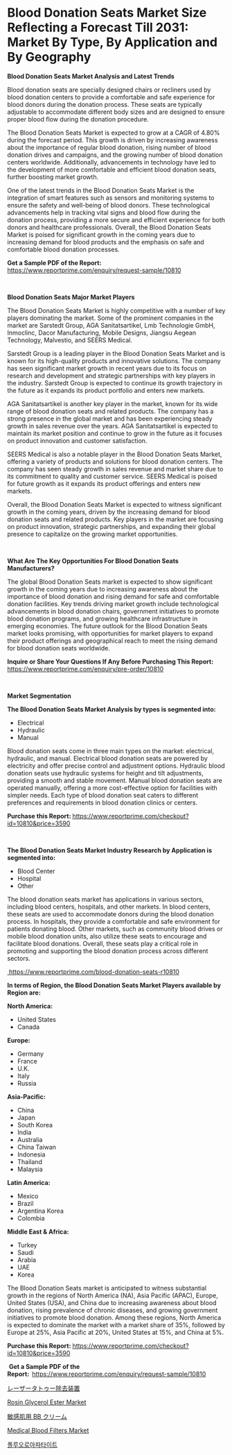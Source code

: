 <p><h1>Blood Donation Seats Market Size Reflecting a Forecast Till 2031: Market By Type, By Application and By Geography</h1></p><p><strong>Blood Donation Seats Market Analysis and Latest Trends</strong></p>
<p><p>Blood donation seats are specially designed chairs or recliners used by blood donation centers to provide a comfortable and safe experience for blood donors during the donation process. These seats are typically adjustable to accommodate different body sizes and are designed to ensure proper blood flow during the donation procedure.</p><p>The Blood Donation Seats Market is expected to grow at a CAGR of 4.80% during the forecast period. This growth is driven by increasing awareness about the importance of regular blood donation, rising number of blood donation drives and campaigns, and the growing number of blood donation centers worldwide. Additionally, advancements in technology have led to the development of more comfortable and efficient blood donation seats, further boosting market growth.</p><p>One of the latest trends in the Blood Donation Seats Market is the integration of smart features such as sensors and monitoring systems to ensure the safety and well-being of blood donors. These technological advancements help in tracking vital signs and blood flow during the donation process, providing a more secure and efficient experience for both donors and healthcare professionals. Overall, the Blood Donation Seats Market is poised for significant growth in the coming years due to increasing demand for blood products and the emphasis on safe and comfortable blood donation processes.</p></p>
<p><strong>Get a Sample PDF of the Report:&nbsp;</strong> <a href="https://www.reportprime.com/enquiry/request-sample/10810">https://www.reportprime.com/enquiry/request-sample/10810</a></p>
<p>&nbsp;</p>
<p><strong>Blood Donation Seats Major Market Players</strong></p>
<p><p>The Blood Donation Seats Market is highly competitive with a number of key players dominating the market. Some of the prominent companies in the market are Sarstedt Group, AGA Sanitatsartikel, Lmb Technologie GmbH, Inmoclinc, Dacor Manufacturing, Mobile Designs, Jiangsu Aegean Technology, Malvestio, and SEERS Medical.</p><p>Sarstedt Group is a leading player in the Blood Donation Seats Market and is known for its high-quality products and innovative solutions. The company has seen significant market growth in recent years due to its focus on research and development and strategic partnerships with key players in the industry. Sarstedt Group is expected to continue its growth trajectory in the future as it expands its product portfolio and enters new markets.</p><p>AGA Sanitatsartikel is another key player in the market, known for its wide range of blood donation seats and related products. The company has a strong presence in the global market and has been experiencing steady growth in sales revenue over the years. AGA Sanitatsartikel is expected to maintain its market position and continue to grow in the future as it focuses on product innovation and customer satisfaction.</p><p>SEERS Medical is also a notable player in the Blood Donation Seats Market, offering a variety of products and solutions for blood donation centers. The company has seen steady growth in sales revenue and market share due to its commitment to quality and customer service. SEERS Medical is poised for future growth as it expands its product offerings and enters new markets.</p><p>Overall, the Blood Donation Seats Market is expected to witness significant growth in the coming years, driven by the increasing demand for blood donation seats and related products. Key players in the market are focusing on product innovation, strategic partnerships, and expanding their global presence to capitalize on the growing market opportunities.</p></p>
<p>&nbsp;</p>
<p><strong>What Are The Key Opportunities For Blood Donation Seats Manufacturers?</strong></p>
<p><p>The global Blood Donation Seats market is expected to show significant growth in the coming years due to increasing awareness about the importance of blood donation and rising demand for safe and comfortable donation facilities. Key trends driving market growth include technological advancements in blood donation chairs, government initiatives to promote blood donation programs, and growing healthcare infrastructure in emerging economies. The future outlook for the Blood Donation Seats market looks promising, with opportunities for market players to expand their product offerings and geographical reach to meet the rising demand for blood donation seats worldwide.</p></p>
<p><strong>Inquire or Share Your Questions If Any Before Purchasing This Report:</strong> <a href="https://www.reportprime.com/enquiry/pre-order/10810">https://www.reportprime.com/enquiry/pre-order/10810</a></p>
<p>&nbsp;</p>
<p><strong>Market Segmentation</strong></p>
<p><strong>The Blood Donation Seats Market Analysis by types is segmented into:</strong></p>
<p><ul><li>Electrical</li><li>Hydraulic</li><li>Manual</li></ul></p>
<p><p>Blood donation seats come in three main types on the market: electrical, hydraulic, and manual. Electrical blood donation seats are powered by electricity and offer precise control and adjustment options. Hydraulic blood donation seats use hydraulic systems for height and tilt adjustments, providing a smooth and stable movement. Manual blood donation seats are operated manually, offering a more cost-effective option for facilities with simpler needs. Each type of blood donation seat caters to different preferences and requirements in blood donation clinics or centers.</p></p>
<p><strong>Purchase this Report:&nbsp;</strong><a href="https://www.reportprime.com/checkout?id=10810&price=3590">https://www.reportprime.com/checkout?id=10810&price=3590</a></p>
<p>&nbsp;</p>
<p><strong>The Blood Donation Seats Market Industry Research by Application is segmented into:</strong></p>
<p><ul><li>Blood Center</li><li>Hospital</li><li>Other</li></ul></p>
<p><p>The blood donation seats market has applications in various sectors, including blood centers, hospitals, and other markets. In blood centers, these seats are used to accommodate donors during the blood donation process. In hospitals, they provide a comfortable and safe environment for patients donating blood. Other markets, such as community blood drives or mobile blood donation units, also utilize these seats to encourage and facilitate blood donations. Overall, these seats play a critical role in promoting and supporting the blood donation process across different sectors.</p></p>
<p><a href="https://www.reportprime.com/blood-donation-seats-r10810">&nbsp;https://www.reportprime.com/blood-donation-seats-r10810</a></p>
<p><strong>In terms of Region, the Blood Donation Seats Market Players available by Region are:</strong></p>
<p>
    <p> <strong> North America: </strong>
        <ul>
            <li>United States</li>
            <li>Canada</li>
        </ul>
        </p> 
    <p> <strong> Europe: </strong>
        <ul>
            <li>Germany</li>
            <li>France</li>
            <li>U.K.</li>
            <li>Italy</li>
            <li>Russia</li>
        </ul>
        </p> 
    <p> <strong> Asia-Pacific: </strong>
        <ul>
            <li>China</li>
            <li>Japan</li>
            <li>South Korea</li>
            <li>India</li>
            <li>Australia</li>
            <li>China Taiwan</li>
            <li>Indonesia</li>
            <li>Thailand</li>
            <li>Malaysia</li>
        </ul>
        </p> 
    <p> <strong> Latin America: </strong>
        <ul>
            <li>Mexico</li>
            <li>Brazil</li>
            <li>Argentina Korea</li>
            <li>Colombia</li>
        </ul>
        </p> 
    <p> <strong> Middle East & Africa: </strong>
        <ul>
            <li>Turkey</li>
            <li>Saudi</li>
            <li>Arabia</li>
            <li>UAE</li>
            <li>Korea</li>
        </ul>
    </p>
    </p>
<p><p>The Blood Donation Seats market is anticipated to witness substantial growth in the regions of North America (NA), Asia Pacific (APAC), Europe, United States (USA), and China due to increasing awareness about blood donation, rising prevalence of chronic diseases, and growing government initiatives to promote blood donation. Among these regions, North America is expected to dominate the market with a market share of 35%, followed by Europe at 25%, Asia Pacific at 20%, United States at 15%, and China at 5%.</p></p>
<p><strong>Purchase this Report: </strong><a href="https://www.reportprime.com/checkout?id=10810&price=3590">https://www.reportprime.com/checkout?id=10810&price=3590</a></p>
<p>&nbsp;<strong>Get a Sample PDF of the Report:&nbsp;&nbsp;</strong><a href="https://www.reportprime.com/enquiry/request-sample/10810">https://www.reportprime.com/enquiry/request-sample/10810</a></p>
<p><strong></strong></p>
<p><p><a href="https://medium.com/@s.guest01/%E3%83%AC%E3%83%BC%E3%82%B6%E3%83%BC%E5%BD%AB%E5%88%BB%E9%99%A4%E5%8E%BB%E6%A9%9F%E5%99%A8%E5%B8%82%E5%A0%B4-2031%E5%B9%B4%E3%81%BE%E3%81%A7%E3%81%AE%E3%83%88%E3%83%AC%E3%83%B3%E3%83%89-%E4%BA%88%E6%B8%AC-%E7%AB%B6%E4%BA%89%E5%88%86%E6%9E%90-6ff2e0efd1ae">レーザータトゥー除去装置</a></p><p><a href="https://issuu.com/reportprime-2/docs/rosin-glycerol-ester-market-size-2030.pptx">Rosin Glycerol Ester Market</a></p><p><a href="https://medium.com/@stevencornish04/%E6%95%8F%E6%84%9F%E8%82%8C%E5%90%91%E3%81%91bb%E3%82%AF%E3%83%AA%E3%83%BC%E3%83%A0%E3%81%AE%E5%B8%82%E5%A0%B4%E5%88%86%E6%9E%90-%E3%81%9D%E3%81%AEcagr-%E5%B8%82%E5%A0%B4%E3%82%BB%E3%82%B0%E3%83%A1%E3%83%B3%E3%83%86%E3%83%BC%E3%82%B7%E3%83%A7%E3%83%B3-%E3%81%8A%E3%82%88%E3%81%B3%E3%82%B0%E3%83%AD%E3%83%BC%E3%83%90%E3%83%AB%E7%94%A3%E6%A5%AD%E3%81%AE%E6%A6%82%E8%A6%81-0a2d8bb72c9f">敏感肌用 BB クリーム</a></p><p><a href="https://github.com/angelajermaine/Market-Research-Report-List-2/blob/main/medical-blood-filters-market.md">Medical Blood Filters Market</a></p><p><a href="https://github.com/Penelolack456456/Market-Research-Report-List-1/blob/main/172002422125.md">플루오로아파타이트</a></p></p>